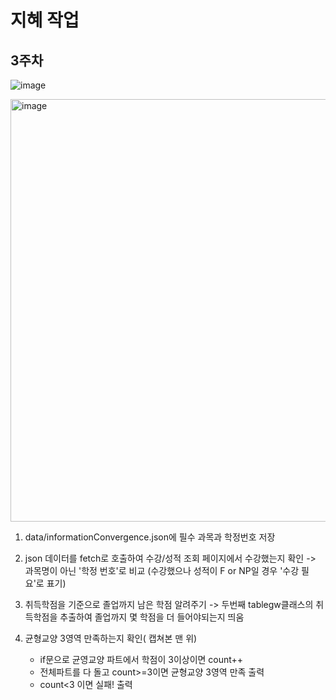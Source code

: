 # 지혜 작업


## 3주차
![image](https://github.com/plz-graduate/Personal-Graduate/assets/129932517/f16542bc-fbe7-4f83-a82d-2e8d66e52e5b)



<img width="676" alt="image" src="https://github.com/plz-graduate/Personal-Graduate/assets/136612437/8a02dfb8-8137-4922-b32a-05824d93e97f">

1. data/informationConvergence.json에 필수 과목과 학정번호 저장

2. json 데이터를 fetch로 호출하여 수강/성적 조회 페이지에서 수강했는지 확인 -> 과목명이 아닌 '학정 번호'로 비교 (수강했으나 성적이 F or NP일 경우 '수강 필요'로 표기)

3. 취득학점을 기준으로 졸업까지 남은 학점 알려주기
-> 두번째 tablegw클래스의 취득학점을 추출하여 졸업까지 몇 학점을 더 들어야되는지 띄움

4. 균형교양 3영역 만족하는지 확인( 캡쳐본 맨 위)
   - if문으로 균영교양 파트에서 학점이 3이상이면 count++
   - 전체파트를 다 돌고 count>=3이면 균형교양 3영역 만족 출력
   - count<3 이면 실패! 출력
